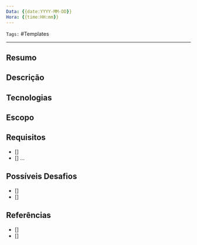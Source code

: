 ```yaml
---
Data: {{date:YYYY-MM-DD}}
Hora: {{time:HH:mm}}
---
```

``Tags:`` #Templates 

---

## Resumo



## Descrição




## Tecnologias




## Escopo




## Requisitos
- []
- []
...

## Possíveis Desafios
- []
- []

## Referências
- []
- []
